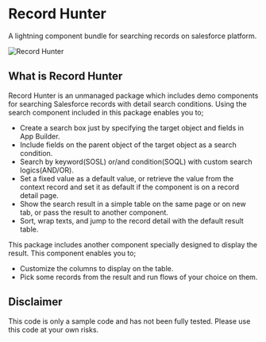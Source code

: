 # Record Hunter
A lightning component bundle for searching records on salesforce platform.

![Record Hunter](https://github.com/hrk623/record-hunter/blob/master/images/recordhunter.gif?raw=true)


## What is Record Hunter
Record Hunter is an unmanaged package which includes demo components for searching Salesforce records with detail search conditions. Using the search component included in this package enables you to;
- Create a search box just by specifying the target object and fields in App Builder.
- Include fields on the parent object of the target object as a search condition.
- Search by keyword(SOSL) or/and condition(SOQL) with custom search logics(AND/OR).
- Set a fixed value as a default value, or retrieve the value from the context record and set it as default if the component is on a record detail page.
- Show the search result in a simple table on the same page or on new tab, or pass the result to another component.
- Sort, wrap texts, and jump to the record detail with the default result table.

This package includes another component specially designed to display the result. This component enables you to;
- Customize the columns to display on the table.
- Pick some records from the result and run flows of your choice on them.


## Disclaimer
This code is only a sample code and has not been fully tested. Please use this code at your own risks.
